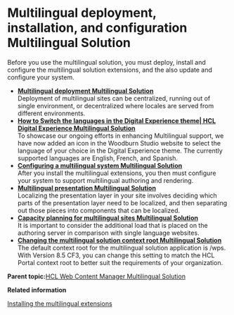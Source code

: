 # Multilingual deployment, installation, and configuration Multilingual Solution

Before you use the multilingual solution, you must deploy, install and configure the multilingual solution extensions, and the also update and configure your system.

-   **[Multilingual deployment Multilingual Solution](../wcm/wcm_mls_deploy.md)**  
Deployment of multilingual sites can be centralized, running out of single environment, or decentralized where locales are served from different environments.
-   **[How to Switch the languages in the Digital Experience theme\| HCL Digital Experience Multilingual Solution](../wcm/wcm_switch_lang_portal_theme.md)**  
To showcase our ongoing efforts in enhancing Multilingual support, we have now added an icon in the Woodburn Studio website to select the language of your choice in the Digital Experience theme. The currently supported languages are English, French, and Spanish.
-   **[Configuring a multilingual system Multilingual Solution](../wcm/wcm_mls_configure.md)**  
After you install the multilingual extensions, you then must configure your system to support multilingual authoring and rendering.
-   **[Multilingual presentation Multilingual Solution](../wcm/wcm_mls_presentation.md)**  
Localizing the presentation layer in your site involves deciding which parts of the presentation layer need to be localized, and then separating out those pieces into components that can be localized.
-   **[Capacity planning for multilingual sites Multilingual Solution](../wcm/wcm_mls_capacity.md)**  
It is important to consider the additional load that is placed on the authoring server in comparison with single language websites.
-   **[Changing the multilingual solution context root Multilingual Solution](../wcm/wcm_mls_context_root.md)**  
The default context root for the multilingual solution application is /wps. With Version 8.5 CF3, you can change this setting to match the HCL Portal context root to better suit the requirements of your organization.

**Parent topic:**[HCL Web Content Manager Multilingual Solution](../wcm/wcm_mls.md)

**Related information**  


[Installing the multilingual extensions](../wcm/wcm_mls_install.md)

